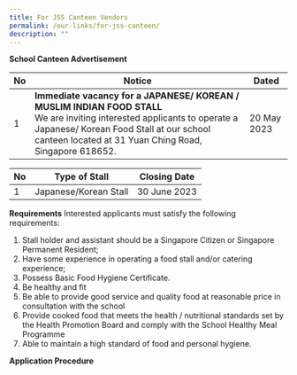 ```yaml
---
title: For JSS Canteen Vendors
permalink: /our-links/for-jss-canteen/
description: ""
---
```

**School Canteen Advertisement**


| No | Notice | Dated |
| -------- | -------- | -------- |
| 1     | **Immediate vacancy for a JAPANESE/ KOREAN / MUSLIM INDIAN FOOD STALL** <br>We are inviting interested applicants to operate a Japanese/ Korean Food Stall at our school canteen located at 31 Yuan Ching Road, Singapore 618652.     | 20 May 2023     |



| No | Type of Stall | Closing Date |
| -------- | -------- | -------- |
| 1     | Japanese/Korean Stall     | 30 June 2023     |

**Requirements**
Interested applicants must satisfy the following requirements: 
1. Stall holder and assistant should be a Singapore Citizen or Singapore Permanent Resident;
1. Have some experience in operating a food stall and/or catering experience;
1. Possess Basic Food Hygiene Certificate.
1. Be healthy and fit
1. Be able to provide good service and quality food at reasonable price in consultation with the school
1. Provide cooked food that meets the health / nutritional standards set by the Health Promotion Board and comply with the School Healthy Meal Programme
1. Able to maintain a high standard of food and personal hygiene.


**Application Procedure**



